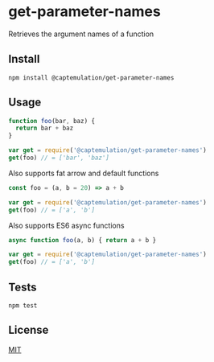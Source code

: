
get-parameter-names
===================

Retrieves the argument names of a function

## Install

```
npm install @captemulation/get-parameter-names
```

## Usage

```js
function foo(bar, baz) {
  return bar + baz
}

var get = require('@captemulation/get-parameter-names')
get(foo) // = ['bar', 'baz']
```

Also supports fat arrow and default functions

```js
const foo = (a, b = 20) => a + b

var get = require('@captemulation/get-parameter-names')
get(foo) // = ['a', 'b']
```

Also supports ES6 async functions

```js
async function foo(a, b) { return a + b }

var get = require('@captemulation/get-parameter-names')
get(foo) // = ['a', 'b']
```

## Tests

```
npm test
```

## License

[MIT](http://josh.mit-license.org)
